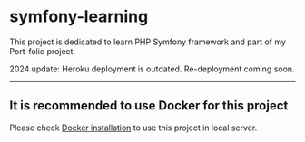 # symfony-learning

This project is dedicated to learn PHP Symfony framework and part of my Port-folio project.

2024 update: Heroku deployment is outdated. Re-deployment coming soon.

---
## It is recommended to use Docker for this project

Please check [Docker installation](./docs/installation-docker.md) to use this project in local server.
